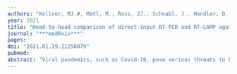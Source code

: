 ```yaml
---
authors: "Kellner, MJ.#, Matl, M., Ross, JJ., Schnabl, J., Handler, D., Heinen, R., Schaeffer, J., Hufnagl, P., Indra, A., Dekens, MPS., Fritsche-Polanz, R., Födinger, M., Zuber, J., Vienna Covid-19 Detection Initiative (VCDI), Allerberger, F., **Pauli, A.#**, Brennecke, J.#"
year: 2021
title: "Head-to-head comparison of direct-input RT-PCR and RT-LAMP against RT-qPCR on extracted RNA for rapid SARS-CoV-2 diagnostics"
journal: "***medRxiv***"
pages: 
doi: "2021.01.19.21250079"
pubmed: 
abstract: "Viral pandemics, such as Covid-19, pose serious threats to human societies. To control the spread of highly contagious viruses such as SARS-CoV-2, effective test-trace-isolate strategies require population-wide, systematic testing. Currently, RT-qPCR on extracted RNA is the only broadly accepted test for SARS-CoV-2 diagnostics, which bears the risk of supply chain bottlenecks, often exaggerated by dependencies on proprietary reagents. Here, we directly compare the performance of gold standard diagnostic RT-qPCR on extracted RNA to direct input RT-PCR, RT-LAMP and bead-LAMP on 384 primary patient samples collected from individuals with suspected Covid-19 infection. With a simple five minute crude sample inactivation step and one hour of total reaction time, we achieve assay sensitivities of 98% (direct RT-PCR), 93% (bead-LAMP) and 82% (RT-LAMP) for clinically relevant samples (diagnostic RT-qPCR Ct <35) and a specificity of >98%. For direct RT-PCR, our data further demonstrate a perfect agreement between real-time and end-point measurements, which allow a simple binary classification similar to the powerful visual readout of colorimetric LAMP assays. Our study provides highly sensitive and specific, easy to implement, rapid and cost-effective alternatives to diagnostic RT-qPCR tests."
---
```

